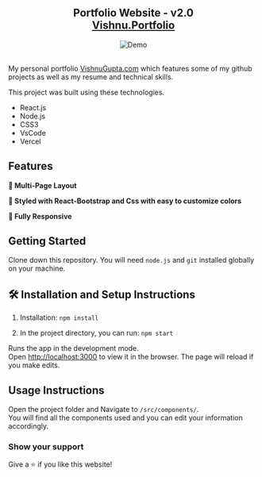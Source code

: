 <h2 align="center">
  Portfolio Website - v2.0<br/>
  <a href="https://vishnugupta.netlify.app/" target="_blank">Vishnu.Portfolio</a>
</h2>
<div align="center">
  <img alt="Demo" src="./Images/readme-img1.png" />
</div>

<br/>

My personal portfolio <a href="https://vishnugupta.netlify.app/" target="_blank">VishnuGupta.com</a> which features some of my github projects as well as my resume and technical skills.<br/>

This project was built using these technologies.

- React.js
- Node.js
- CSS3
- VsCode
- Vercel

## Features

**📖 Multi-Page Layout**

**🎨 Styled with React-Bootstrap and Css with easy to customize colors**

**📱 Fully Responsive**

## Getting Started

Clone down this repository. You will need `node.js` and `git` installed globally on your machine.

## 🛠 Installation and Setup Instructions

1. Installation: `npm install`

2. In the project directory, you can run: `npm start`

Runs the app in the development mode.\
Open [http://localhost:3000](http://localhost:3000) to view it in the browser.
The page will reload if you make edits.

## Usage Instructions

Open the project folder and Navigate to `/src/components/`. <br/>
You will find all the components used and you can edit your information accordingly.

### Show your support

Give a ⭐ if you like this website!
